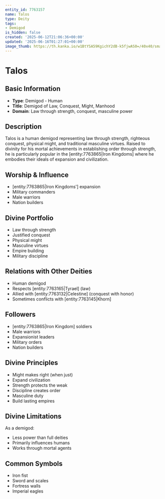 ```yaml
---
entity_id: 7763157
name: Talos
type: Deity
tags:
- Demigod
is_hidden: false
created: '2025-06-12T21:06:36+00:00'
updated: '2025-06-16T01:27:01+00:00'
image_thumb: https://th.kanka.io/w1BtYSA59KgichY2dB-k5fjwAS0=/40x40/smart/src/campaigns/322885/9f0da608-732b-43b9-bdb5-335992506216.png
---
```


# Talos

## Basic Information

- **Type**: Demigod - Human
- **Title**: Demigod of Law, Conquest, Might, Manhood
- **Domain**: Law through strength, conquest, masculine power

## Description

Talos is a human demigod representing law through strength, righteous conquest, physical might, and traditional masculine virtues. Raised to divinity for his mortal achievements in establishing order through strength, he is particularly popular in the [entity:7763865|Iron Kingdoms] where he embodies their ideals of expansion and civilization.

## Worship & Influence

- [entity:7763865|Iron Kingdoms'] expansion
- Military commanders
- Male warriors
- Nation builders

## Divine Portfolio

- Law through strength
- Justified conquest
- Physical might
- Masculine virtues
- Empire building
- Military discipline

## Relations with Other Deities

- Human demigod
- Respects [entity:7763165|Tyrael] (law)
- Allied with [entity:7763132|Celestine] (conquest with honor)
- Sometimes conflicts with [entity:7763145|Khorn]

## Followers

- [entity:7763865|Iron Kingdom] soldiers
- Male warriors
- Expansionist leaders
- Military orders
- Nation builders

## Divine Principles

- Might makes right (when just)
- Expand civilization
- Strength protects the weak
- Discipline creates order
- Masculine duty
- Build lasting empires

## Divine Limitations

As a demigod:

- Less power than full deities
- Primarily influences humans
- Works through mortal agents

## Common Symbols

- Iron fist
- Sword and scales
- Fortress walls
- Imperial eagles